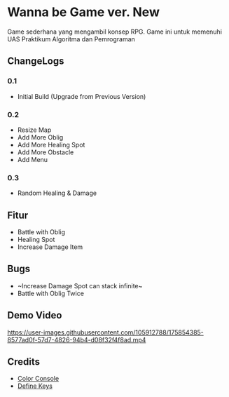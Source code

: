 # Wanna be Game ver. New
Game sederhana yang mengambil konsep RPG.
Game ini untuk memenuhi UAS Praktikum Algoritma dan Pemrograman

## ChangeLogs

### 0.1
* Initial Build (Upgrade from Previous Version)

### 0.2
* Resize Map
* Add More Oblig
* Add More Healing Spot
* Add More Obstacle
* Add Menu

### 0.3
* Random Healing & Damage

## Fitur
* Battle with Oblig
* Healing Spot
* Increase Damage Item

## Bugs
* ~Increase Damage Spot can stack infinite~
* Battle with Oblig Twice

## Demo Video
https://user-images.githubusercontent.com/105912788/175854385-8577ad0f-57d7-4826-94b4-d08f32f4f8ad.mp4




## Credits
* [Color Console](https://github.com/imfl/color-console)
* [Define Keys](https://upload.wikimedia.org/wikipedia/commons/3/34/Ps2_de_keyboard_scancode_set_1.svg)
